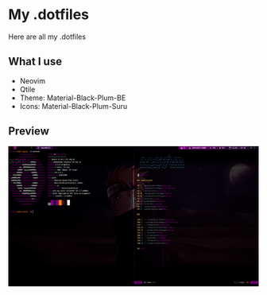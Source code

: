 # My .dotfiles

Here are all my .dotfiles

## What I use

- Neovim 
- Qtile
- Theme: Material-Black-Plum-BE
- Icons: Material-Black-Plum-Suru

## Preview

![Preview](/Pictures/preview.png)
